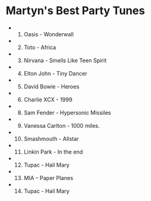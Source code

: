 Martyn's Best Party Tunes
=========================

* 1) Oasis - Wonderwall
* 2) Toto - Africa
* 3) Nirvana - Smells Like Teen Spirit
* 4) Elton John - Tiny Dancer
* 5) David Bowie - Heroes
* 6) Charlie XCX - 1999
* 8) Sam Fender - Hypersonic Missiles
* 9) Vanessa Carlton - 1000 miles.
* 10) Smashmouth - Allstar
* 11) Linkin Park - In the end
* 12) Tupac - Hail Mary
* 13) MIA – Paper Planes
* 14) Tupac - Hail Mary
